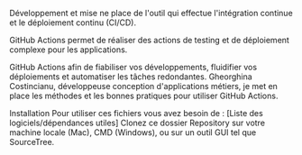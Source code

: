 
Développement et mise ne place de l'outil qui effectue l'intégration continue et le déploiement continu (CI/CD). 


GitHub Actions permet de réaliser des actions de testing et de déploiement complexe pour les applications. 

GitHub Actions afin de fiabiliser vos développements, fluidifier vos déploiements et automatiser les tâches redondantes.
Gheorghina Costincianu, développeuse conception d'applications métiers, je met en place les méthodes et les bonnes pratiques pour utiliser GitHub Actions.


Installation
Pour utiliser ces fichiers vous avez besoin de :
[Liste des logiciels/dépendances utiles]
Clonez ce dossier Repository sur votre machine locale (Mac), CMD (Windows), ou sur un outil GUI tel que SourceTree.